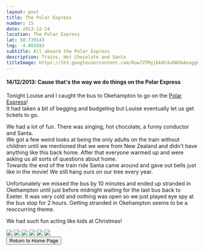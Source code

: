 ```yaml
---
layout: post
title: The Polar Express
number: 15
date: 2013-12-14
location: The Polar Express
lat: 50.739143
lng: -4.001683
subtitle: All aboard the Polar Express
description: Trains, Hot Chocolate and Santa
titleImage: https://lh3.googleusercontent.com/Row7ZTMyjbk8C4vDWSb4eoggFG1FMtyt_XS7nnpnhXpdnpbHQOlCkWzSa9LzWTH5as67HD58mKz2-mn0FWTcDxG4lWikDvN7boc4c-D8VVRzdw9DZBAisUi2ZL27ycLB0s4YzWipt-Q=w2400
---
```


<h4>14/12/2013: Cause that's the way we do things on the Polar Express</h4>

Tonight Louise and I caught the bus to Okehampton to go on the <a target="_blank" href="https://www.dartmoorrailway.com/train-to-christmas-town/">Polar Express</a>! <br>
It had taken a bit of begging and budgeting but Louise eventually let us get tickets to go.

We had a lot of fun. There was singing, hot chocolate, a funny conductor and Santa. <br>
We got a few weird looks at being the only adults on the train without children until we mentioned that we were from New Zealand and didn't have anything like this back home. After that everyone warmed up and were asking us all sorts of questions about home. <br>
Towards the end of the train ride Santa came around and gave out bells just like in the movie! We still hang ours on our tree every year.

Unfortunately we missed the bus by 10 minutes and ended up stranded in Okehampton until just before midnight waiting for the last bus back to Exeter. It was very cold and nothing was open so we just played eye spy at the bus stop for 2 hours. Getting stranded in Okehampton seems to be a reoccurring theme. 

We had such fun acting like kids at Christmas!

<img src="https://lh3.googleusercontent.com/fVEQXLknySHF0pL4yfAmEXZgInlM5kGq_D-6qSf7RN2vuOZTH99qfD-gmpG9GvvicIB3vRmUmVZhe4hjHfAVBxILvSPjTnCUmoIjyrE_qLu1YZ5MLZraTun4gc_aOzmZpexD8nKnIrw=w2400" class="image1">
<img src="https://lh3.googleusercontent.com/IKkZpPF3RGfXQqnZc493HgXgd-zxvZISXP71ANDB8G9gKObUvVw_YA2fMtsdHOY5AO5wgQZQZ8EK-Wuw6WNIBaHC-RmgnENYA2cWjurBemjg7hTAcwC3QZHXKZFsNpo20EhYVZuNcH4=w2400" class="image1">
<img src="https://lh3.googleusercontent.com/trVORvRb_XKb9DFcVygvtt8D7WiXGYnnwoccul6oVf8Yr06plUxkORAt59bQpFXa_EIdMjIXZ8mmHflDdhkz5rn_55ZX6T2Ja-bktE6EMlCNgnp4snnu54bmclpBsBlvyJOItAwIgIY=w2400" class="image1">
<img src="https://lh3.googleusercontent.com/re-S7Pp9_yxRQ_gHdx-hGwgQGs2oW-WEXFcYa1F1H5RqbdPuThZ1PO0_VEsu1iQFq95r-DwAS37TVLngDH57GpCCYfLvcGY9TMT3ASJHi0ziFfZc9kSh91B95QWUnczoo54RWT9euJs=w2400" class="image1">
<img src="https://lh3.googleusercontent.com/hCp8YbabCH9wnl4x9-dMGamC1s-Grv19KwhVefirTkJrkyOq5q5Nka_juZe4OqGQiv75H-wnfPwWBRmo35x2lEZNSlr93QYvFNUHB8RUqC_DixXlgwjydkb3JXyPys2m7pjP2MpaKUw=w2400" class="image1">
<img src="https://lh3.googleusercontent.com/9dgCMNTIu9_mWJ6t69GIhw2GhwZ-jCSW6JAXxFFFdPjMLmRVINKWKYYWmepBq4quLwxw3sOKssceI05CGUo9ftbih8F5YSztiqR7iH83zX94EGZ28r0pHvR8N7_YU7A79UOntpGcQY8=w2400" class="image1">

<div class="wrapper">
  <input type="button" class="button" value="Return to Home Page" onclick="self.close()">
</div>
